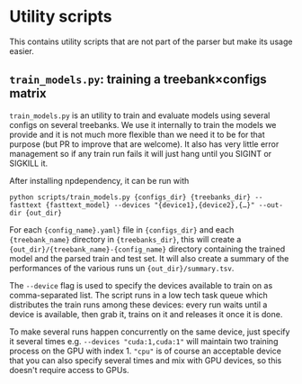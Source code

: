 Utility scripts
===============

This contains utility scripts that are not part of the parser but make its usage easier.


## `train_models.py`: training a treebank×configs matrix

`train_models.py` is an utility to train and evaluate models using several configs on several
treebanks. We use it internally to train the models we provide and it is not much more flexible than
we need it to be for that purpose (but PR to improve that are welcome). It also has very little
error management so if any train run fails it will just hang until you SIGINT or SIGKILL it.

After installing npdependency, it can be run with

```console
python scripts/train_models.py {configs_dir} {treebanks_dir} --fasttext {fasttext_model} --devices "{device1},{device2},{…}" --out-dir {out_dir}
```

For each `{config_name}.yaml}` file in `{configs_dir}` and each `{treebank_name}` directory in
`{treebanks_dir}`, this will create a `{out_dir}/{treebank_name}-{config_name}` directory containing
the trained model and the parsed train and test set. It will also create a summary of the
performances of the various runs un `{out_dir}/summary.tsv`.

The `--device` flag is used to specify the devices available to train on as comma-separated list.
The script runs in a low tech task queue which distributes the train runs among these devices: every
run waits until a device is available, then grab it, trains on it and releases it once it is done. 

To make several runs happen concurrently on the same device, just specify it several times e.g.
`--devices "cuda:1,cuda:1"` will maintain two training process on the GPU with index 1. `"cpu"` is
of course an acceptable device that you can also specify several times and mix with GPU devices, so
this doesn't require access to GPUs.
